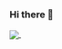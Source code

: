 ### Hi there 👋

<a href="https://github.com/UndamagedVirus/UndamagedVirus">
  <img align="center" src="https://github-readme-stats.vercel.app/api?username=UndamagedVirus&show_icons=true&include_all_commits=true&count_private=true&theme=onedark&layout=compact"/>
</a>
&nbsp;

<!--
<a href="https://github.com/UndamagedVirus/UndamagedVirus">
    <img align="center" src="https://github-readme-stats.vercel.app/api/top-langs/?username=UndamagedVirus&theme=onedark&layout=default"/>
</a>
-->


<!--
**UndamagedVirus/UndamagedVirus** is a ✨ _special_ ✨ repository because its `README.md` (this file) appears on your GitHub profile.

Here are some ideas to get you started:

- 🔭 I’m currently working on ...
- 🌱 I’m currently learning ...
- 👯 I’m looking to collaborate on ...
- 🤔 I’m looking for help with ...
- 💬 Ask me about ...
- 📫 How to reach me: ...
- 😄 Pronouns: ...
- ⚡ Fun fact: ...
-->
